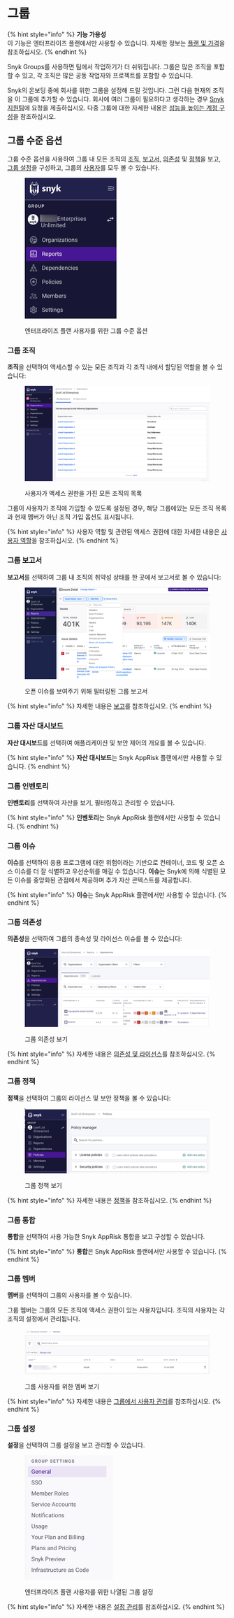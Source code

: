 # 그룹

{% hint style="info" %}
**기능 가용성**\
이 기능은 엔터프라이즈 플랜에서만 사용할 수 있습니다. 자세한 정보는 [플랜 및 가격](https://snyk.io/plans/)을 참조하십시오.
{% endhint %}

Snyk Groups를 사용하면 팀에서 작업하기가 더 쉬워집니다. 그룹은 많은 조직을 포함할 수 있고, 각 조직은 많은 공동 작업자와 프로젝트를 포함할 수 있습니다.

Snyk의 온보딩 중에 회사를 위한 그룹을 설정해 드릴 것입니다. 그런 다음 현재의 조직을 이 그룹에 추가할 수 있습니다. 회사에 여러 그룹이 필요하다고 생각하는 경우 [Snyk 지원팀](https://snyk.zendesk.com/agent/dashboard)에 요청을 제출하십시오. 다중 그룹에 대한 자세한 내용은 [성능을 높이는 계정 구성](../../structure-your-account-for-high-application-performance.md)을 참조하십시오.

## 그룹 수준 옵션

그룹 수준 옵션을 사용하여 그룹 내 모든 조직의 [조직](./#group-organizations), [보고서](./#group-reports), [의존성](./#group-dependencies) 및 [정책](./#group-policies)을 보고, [그룹 설정](./#group-settings)을 구성하고, 그룹의 [사용자](./#group-members)를 모두 볼 수 있습니다.

<figure><img src="../../../.gitbook/assets/2024-04-02_09-27-55.png" alt="엔터프라이즈 플랜 사용자를 위한 그룹 수준 옵션" width="210"><figcaption><p>엔터프라이즈 플랜 사용자를 위한 그룹 수준 옵션</p></figcaption></figure>

### 그룹 조직

**조직**을 선택하여 액세스할 수 있는 모든 조직과 각 조직 내에서 할당된 역할을 볼 수 있습니다:

<figure><img src="../../../.gitbook/assets/my organizations.png" alt="사용자가 액세스 권한을 가진 모든 조직의 목록"><figcaption><p>사용자가 액세스 권한을 가진 모든 조직의 목록</p></figcaption></figure>

그룹이 사용자가 조직에 가입할 수 있도록 설정된 경우, 해당 그룹에있는 모든 조직 목록과 현재 멤버가 아닌 조직 가입 옵션도 표시됩니다.

{% hint style="info" %}
사용자 역할 및 관련된 액세스 권한에 대한 자세한 내용은 [사용자 역할](../../user-roles/)을 참조하십시오.
{% endhint %}

### 그룹 보고서

**보고서**를 선택하여 그룹 내 조직의 취약성 상태를 한 곳에서 보고서로 볼 수 있습니다:

<div align="left"><figure><img src="../../../.gitbook/assets/Reports.png" alt="오픈 이슈를 보여주기 위해 필터링된 그룹 보고서"><figcaption><p>오픈 이슈를 보여주기 위해 필터링된 그룹 보고서</p></figcaption></figure></div>

{% hint style="info" %}
자세한 내용은 [보고](../../../manage-issues/reporting/)를 참조하십시오.
{% endhint %}

### 그룹 자산 대시보드

**자산 대시보드**를 선택하여 애플리케이션 및 보안 제어의 개요를 볼 수 있습니다.&#x20;

{% hint style="info" %}
**자산 대시보드**는 Snyk AppRisk 플랜에서만 사용할 수 있습니다.
{% endhint %}

### 그룹 인벤토리

**인벤토리**를 선택하여 자산을 보기, 필터링하고 관리할 수 있습니다.&#x20;

{% hint style="info" %}
**인벤토리**는 Snyk AppRisk 플랜에서만 사용할 수 있습니다.
{% endhint %}

### 그룹 이슈

**이슈**를 선택하여 응용 프로그램에 대한 위험이라는 기반으로 컨테이너, 코드 및 오픈 소스 이슈를 더 잘 식별하고 우선순위를 매길 수 있습니다. **이슈**는 Snyk에 의해 식별된 모든 이슈를 중앙화된 관점에서 제공하며 추가 자산 콘텍스트를 제공합니다.

{% hint style="info" %}
**이슈**는 Snyk AppRisk 플랜에서만 사용할 수 있습니다.
{% endhint %}

### 그룹 의존성

**의존성**을 선택하여 그룹의 종속성 및 라이선스 이슈를 볼 수 있습니다:

<div align="left"><figure><img src="../../../.gitbook/assets/dependencies (2).png" alt="그룹 의존성 보기"><figcaption><p>그룹 의존성 보기</p></figcaption></figure></div>

{% hint style="info" %}
자세한 내용은 [의존성 및 라이선스](../../../manage-risk/reporting/dependencies-and-licenses/)를 참조하십시오.
{% endhint %}

### 그룹 정책

**정책**을 선택하여 그룹의 라이선스 및 보안 정책을 볼 수 있습니다:

<div align="left"><figure><img src="../../../.gitbook/assets/policies.png" alt="그룹 정책 보기"><figcaption><p>그룹 정책 보기</p></figcaption></figure></div>

{% hint style="info" %}
자세한 내용은 [정책](../../../manage-risk/policies/)을 참조하십시오.
{% endhint %}

### 그룹 통합

**통합**을 선택하여 사용 가능한 Snyk AppRisk 통합을 보고 구성할 수 있습니다.

{% hint style="info" %}
**통합**은 Snyk AppRisk 플랜에서만 사용할 수 있습니다.
{% endhint %}

### 그룹 멤버

**멤버**를 선택하여 그룹의 사용자를 볼 수 있습니다.

그룹 멤버는 그룹의 모든 조직에 액세스 권한이 있는 사용자입니다. 조직의 사용자는 각 조직의 설정에서 관리됩니다.

<figure><img src="../../../.gitbook/assets/2024-04-02_09-41-48.png" alt="그룹 사용자를 위한 멤버 보기"><figcaption><p>그룹 사용자를 위한 멤버 보기</p></figcaption></figure>

{% hint style="info" %}
자세한 내용은 [그룹에서 사용자 관리](manage-users-in-a-group.md)를 참조하십시오.
{% endhint %}

### 그룹 설정

**설정**을 선택하여 그룹 설정을 보고 관리할 수 있습니다.

<figure><img src="../../../.gitbook/assets/2024-04-02_09-40-33.png" alt="엔터프라이즈 플랜 사용자를 위한 나열된 그룹 설정" width="202"><figcaption><p>엔터프라이즈 플랜 사용자를 위한 나열된 그룹 설정</p></figcaption></figure>

{% hint style="info" %}
자세한 내용은 [설정 관리](../group-and-organization-settings.md)를 참조하십시오.
{% endhint %}